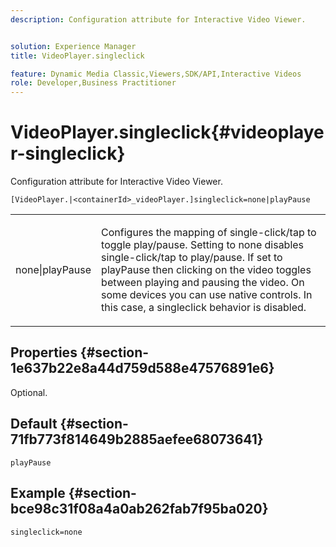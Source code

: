 ```yaml
---
description: Configuration attribute for Interactive Video Viewer.


solution: Experience Manager
title: VideoPlayer.singleclick

feature: Dynamic Media Classic,Viewers,SDK/API,Interactive Videos
role: Developer,Business Practitioner
---
```


# VideoPlayer.singleclick{#videoplayer-singleclick}

Configuration attribute for Interactive Video Viewer.

 `[VideoPlayer.|<containerId>_videoPlayer.]singleclick=none|playPause`

<table id="table_441553CD34C94A58A9D7CBF772DEDDB6"> 
 <tbody> 
  <tr> 
   <td colname="col1"> <p> <span class="codeph"> none|playPause</span> </p> </td> 
   <td colname="col2"> <p> Configures the mapping of single-click/tap to toggle play/pause. Setting to <span class="codeph"> none</span> disables single-click/tap to play/pause. If set to <span class="codeph"> playPause</span> then clicking on the video toggles between playing and pausing the video. On some devices you can use native controls. In this case, a <span class="codeph"> singleclick</span> behavior is disabled. </p> </td> 
  </tr> 
 </tbody> 
</table>

## Properties {#section-1e637b22e8a44d759d588e47576891e6}

Optional.

## Default {#section-71fb773f814649b2885aefee68073641}

`playPause`

## Example {#section-bce98c31f08a4a0ab262fab7f95ba020}

```
singleclick=none
```


